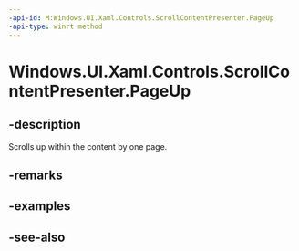 ```yaml
---
-api-id: M:Windows.UI.Xaml.Controls.ScrollContentPresenter.PageUp
-api-type: winrt method
---
```


<!-- Method syntax
public void PageUp()
-->

# Windows.UI.Xaml.Controls.ScrollContentPresenter.PageUp

## -description
Scrolls up within the content by one page.



## -remarks

## -examples

## -see-also
